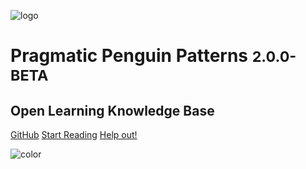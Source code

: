 <!-- _coverpage.md -->

![logo](./logo.png)

# Pragmatic Penguin Patterns <small>2.0.0-BETA</small>

## Open Learning Knowledge Base

[GitHub](https://github.com/sddevelopment-be/penguin-pragmatic-patterns)
[Start Reading](/HOME)
[Help out!](https://github.com/sddevelopment-be/penguin-pragmatic-patterns/blob/main/CONTRIBUTING.md)

<!-- background color -->

![color](#f9f9f9)
